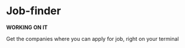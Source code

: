 # Job-finder  

**WORKING ON IT**
 
 Get the companies where you can apply for job, right on your terminal
